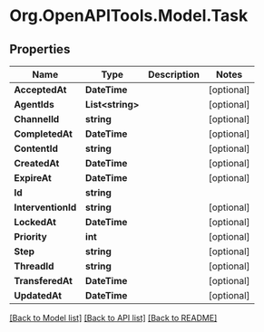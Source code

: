 # Org.OpenAPITools.Model.Task
## Properties

Name | Type | Description | Notes
------------ | ------------- | ------------- | -------------
**AcceptedAt** | **DateTime** |  | [optional] 
**AgentIds** | **List&lt;string&gt;** |  | [optional] 
**ChannelId** | **string** |  | [optional] 
**CompletedAt** | **DateTime** |  | [optional] 
**ContentId** | **string** |  | [optional] 
**CreatedAt** | **DateTime** |  | [optional] 
**ExpireAt** | **DateTime** |  | [optional] 
**Id** | **string** |  | 
**InterventionId** | **string** |  | [optional] 
**LockedAt** | **DateTime** |  | [optional] 
**Priority** | **int** |  | [optional] 
**Step** | **string** |  | [optional] 
**ThreadId** | **string** |  | [optional] 
**TransferedAt** | **DateTime** |  | [optional] 
**UpdatedAt** | **DateTime** |  | [optional] 

[[Back to Model list]](../README.md#documentation-for-models) [[Back to API list]](../README.md#documentation-for-api-endpoints) [[Back to README]](../README.md)

